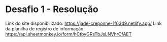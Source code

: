 # Desafio 1 - Resolução 
Link do site disponibilizado: https://jade-creponne-1f63d9.netlify.app/
Link da planilha de registro de informação: https://api.sheetmonkey.io/form/hCtbyGRsTbJsLNVhrCfAET
